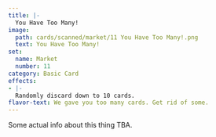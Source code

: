 ```yaml
---
title: |-
  You Have Too Many!
image: 
  path: cards/scanned/market/11 You Have Too Many!.png
  text: You Have Too Many!
set:
  name: Market
  number: 11
category: Basic Card
effects: 
- |-
  Randomly discard down to 10 cards.
flavor-text: We gave you too many cards. Get rid of some.
---
```

Some actual info about this thing TBA.
